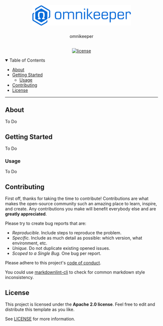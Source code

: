 <h1 align="center">
    <img src="docs/images/omnikeeper_logo_v1.0.png" alt="Logo" width="325">
</h1>

<div align="center">
  omnikeeper
</div>

<div align="center">
<br />

[![license](https://img.shields.io/github/license/maximiliancsuk/omnikeeper)](LICENSE)

</div>

<details open="open">
<summary>Table of Contents</summary>

- [About](#about)
- [Getting Started](#getting-started)
  - [Usage](#usage)
- [Contributing](#contributing)
- [License](#license)

</details>

---

## About

To Do

## Getting Started

To Do

### Usage

To Do

## Contributing

First off, thanks for taking the time to contribute! Contributions are what makes the open-source community such an amazing place to learn, inspire, and create. Any contributions you make will benefit everybody else and are **greatly appreciated**.

Please try to create bug reports that are:

- _Reproducible._ Include steps to reproduce the problem.
- _Specific._ Include as much detail as possible: which version, what environment, etc.
- _Unique._ Do not duplicate existing opened issues.
- _Scoped to a Single Bug._ One bug per report.

Please adhere to this project's [code of conduct](docs/CODE_OF_CONDUCT.md).

You could use [markdownlint-cli](https://github.com/igorshubovych/markdownlint-cli) to check for common markdown style inconsistency.

## License

This project is licensed under the **Apache 2.0 license**. Feel free to edit and distribute this template as you like.

See [LICENSE](LICENSE) for more information.

